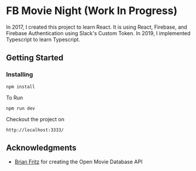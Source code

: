 # FB Movie Night (Work In Progress)

In 2017, I created this project to learn React. It is using React, Firebase, and Firebase Authentication using Slack's Custom Token.
In 2019, I implemented Typescript to learn Typescript.

## Getting Started

### Installing

```
npm install
```

To Run

```
npm run dev
```

Checkout the project on

```
http://localhost:3333/
```

## Acknowledgments

-   [Brian Fritz](https://www.patreon.com/omdb/posts) for creating the Open Movie Database API
